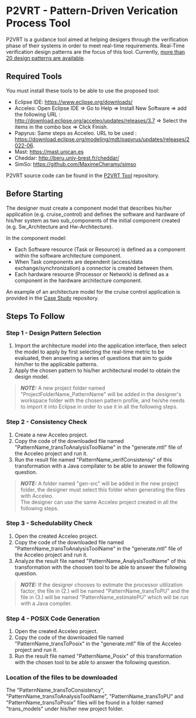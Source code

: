 # P2VRT - Pattern-Driven Verication Process Tool

P2VRT is a guidance tool aimed at helping desigers through the verification phase of their systems in order to meet real-time requirements. Real-Time verification design patterns are the focus of this tool. Currently, [more than 20 design patterns are available](https://github.com/Rania-Mzid/P2VRT/tree/main/Patterns%20repository).

## Required Tools

You must install these tools to be able to use the proposed tool:

- Eclipse IDE: https://www.eclipse.org/downloads/
- Acceleo: Open Eclipse IDE => Go to Help => Install New Software => add the following URL : http://download.eclipse.org/acceleo/updates/releases/3.7 => Select the items in the combo box => Click Finish.
- Papyrus: Same steps as Acceleo. URL to be used : https://download.eclipse.org/modeling/mdt/papyrus/updates/releases/2022-06.
- Mast: https://mast.unican.es
- Cheddar: http://beru.univ-brest.fr/cheddar/
- SimSo: https://github.com/MaximeCheramy/simso

P2VRT source code can be found in the [P2VRT Tool](https://github.com/Rania-Mzid/P2VRT/tree/main/P2VRT%20Tool) repository.

## Before Starting 

The designer must create a component model that describes his/her application (e.g. cruise_control) and defines the software and hardware of his/her system as two sub_components of the initial component created (e.g. Sw_Architecture and Hw-Architecture).

In the component model:
- Each Software resource (Task or Resource) is defined as a component within the software architecture component.
- When Task components are dependent (access/data exchange/synchronization) a connector is created between them.
- Each hardware resource (Processor or Network) is defined as a component in the hardware architecture component.

An example of an architecture model for the cruise control application is provided in the [Case Study](https://github.com/Rania-Mzid/P2VRT/tree/main/Case%20study%20and%20demos) repository.


## Steps To Follow

### Step 1 - Design Pattern Selection

1. Import the architecture model into the application interface, then select the model to apply by first selecting the real-time metric to be evaluated, then answering a series of questions that aim to guide him/her to the applicable patterns.
2. Apply the chosen pattern to his/her architectural model to obtain the design model.

> **_NOTE:_**
> A new project folder named "ProjectFolderName_PatternName" will be added in the designer's workspace folder with the chosen pattern profile, and he/she needs to import it into Eclipse in order to use it in all the following steps.

### Step 2 - Consistency Check

1. Create a new Acceleo project.
2. Copy the code of the downloaded file named "PatternName_transToAnalysisToolName" in the "generate.mtl" file of the Acceleo project and run it.
3. Run the result file named "PatternName_verifConsistensy" of this transformation with a Java compilater to be able to answer the following question.

> **_NOTE:_**
> A folder named "gen-src" will be added in the new project folder, the designer must select this folder when generating the files with Acceleo.</br>The designer can use the same Acceleo project created in all the following steps.

### Step 3 - Schedulability Check

1. Open the created Acceleo project.
2. Copy the code of the downloaded file named "PatternName_transToAnalysisToolName" in the "generate.mtl" file of the Acceleo project and run it.
4. Analyze the result file named "PatternName_AnalysisToolName" of this transformation with the choosen tool to be able to answer the following question.

> **_NOTE:_**
> If the designer chooses to estimate the processor utilization factor, the file in (2.) will be named "PatternName_transToPU" and the file in (3.) will be named "PatternName_estimatePU" which will be run with a Java compiler.

### Step 4 - POSIX Code Generation

1. Open the created Acceleo project.
2. Copy the code of the downloaded file named "PatternName_transToPosix" in the "generate.mtl" file of the Acceleo project and run it.
3. Run the result file named "PatternName_Posix" of this transformation with the chosen tool to be able to answer the following question.

### Location of the files to be downloaded

The "PatternName_transToConsistency", "PatternName_transToAnalysisToolName", "PatternName_transToPU" and "PatternName_transToPosix" files will be found in a folder named "trans_models" under his/her new project folder.
